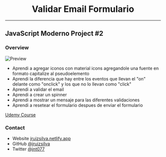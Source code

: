 <h1 style="text-align: center;">Validar Email Formulario</h1>

---

## JavaScript Moderno Project #2

### Overview

![Preview](https://i.ibb.co/9wkK0nn/Validacion-de-formulario.png)

- Aprendi a agregar iconos con material icons agregandole una fuente en formato capitalize al pseudoelemento
- Aprendi la diferencia que hay entre los eventos que llevan el "on" delante como "onclick" y los que no lo llevan como "click"
- Aprendi a validar el email
- Aprendi a crear un spinner
- Aprendi a mostrar un mensaje para las diferentes validaciones
- Aprendi a resetear el formulario despues de enviar el formulario

[Udemy Course](https://www.udemy.com/course/javascript-moderno-guia-definitiva-construye-10-proyectos/)

### Contact

- Website [jruizsilva.netlify.app](https://jruizsilva.netlify.app)
- GitHub [@jruizsilva](https://github.com/jruizsilva)
- Twitter [@jnt077](https://twitter.com/jnt077)
